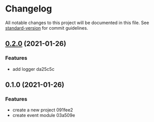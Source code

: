 # Changelog

All notable changes to this project will be documented in this file. See [standard-version](https://github.com/conventional-changelog/standard-version) for commit guidelines.

## [0.2.0](///compare/v0.1.0...v0.2.0) (2021-01-26)


### Features

* add logger da25c5c

## 0.1.0 (2021-01-26)


### Features

* create a new project 091fee2
* create event module 03a509e
